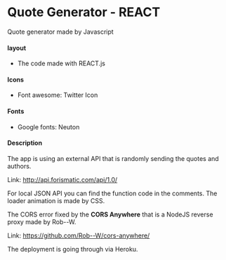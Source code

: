 # Quote Generator - REACT

Quote generator made by Javascript

#### layout

- The code made with REACT.js

#### Icons

- Font awesome: Twitter Icon

#### Fonts

- Google fonts: Neuton

#### Description

The app is using an external API that is randomly sending the quotes and authors.

Link: http://api.forismatic.com/api/1.0/

For local JSON API you can find the function code in the comments.
The loader animation is made by CSS.

The CORS error fixed by the **CORS Anywhere** that is a NodeJS reverse proxy made by Rob--W.

Link: https://github.com/Rob--W/cors-anywhere/

The deployment is going through via Heroku.
